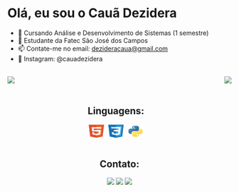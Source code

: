 # Olá, eu sou o Cauã Dezidera

- 🔭 Cursando Análise e Desenvolvimento de Sistemas (1 semestre)
- 🏫 Estudante da Fatec São José dos Campos
- 📫 Contate-me no email: dezideracaua@gmail.com 
- 📱  Instagram: @cauadezidera

<br> 

<div>
  
  <img  height="180em" src="https://github-readme-stats.vercel.app/api?username=CauaDezidera&show_icons=true&theme=great-gatsby&include_all_commits=true&count_private=true"/>
  <img align="right" height="180em" src="https://github-readme-stats.vercel.app/api/top-langs/?username=CauaDezidera&layout=compact&langs_count=16&theme=great-gatsby"/>
</div>

<br>

<div align="center">
  <h2 style="margin-bottom 5px"> Linguagens: </h2>
  <img align="center" alt="Caua-HTML" height="30" width="40"          src="https://raw.githubusercontent.com/devicons/devicon/master/icons/html5/html5-original.svg">
  <img align="center" alt="Caua-CSS" height="30" width="40"                  src="https://raw.githubusercontent.com/devicons/devicon/master/icons/css3/css3-original.svg"> 
  <img align="center" alt="Caua-Python" height="30" width="40"    src="https://raw.githubusercontent.com/devicons/devicon/master/icons/python/python-original.svg">
</div>

<br>

<div align="center"> 
  <h2 style="margin-bottom 5px"> Contato: </h2>
  <a href="https://instagram.com/cauadezidera" target="_blank"><img src="https://img.shields.io/badge/-Instagram-%23E4405F?style=for-the-badge&logo=instagram&logoColor=white" target="_blank"></a>
  <a href = "mailto:contatodezideracaua@gmail.com"><img src="https://img.shields.io/badge/-Gmail-%23333?style=for-the-badge&logo=gmail&logoColor=white" target="_blank"></a>
  <a href="https://www.linkedin.com/in/cauã-dezidera-375736275" target="_blank"><img src="https://img.shields.io/badge/-LinkedIn-%230077B5?style=for-the-badge&logo=linkedin&logoColor=white" target="_blank"></a> 
  
</div>
